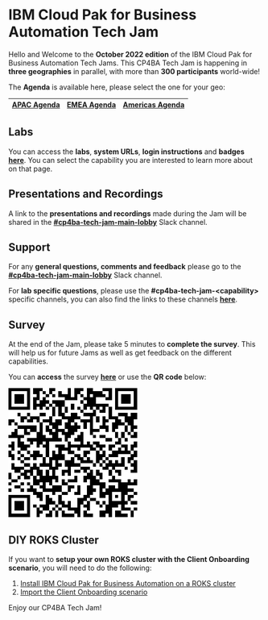 # IBM Cloud Pak for Business Automation Tech Jam

Hello and Welcome to the **October 2022 edition** of the IBM Cloud Pak for Business Automation Tech Jams. This CP4BA Tech Jam is happening in **three geographies** in parallel, with more than **300 participants** world-wide!

The **Agenda** is available here, please select the one for your geo:

| [APAC Agenda](/Agenda/%5BCP4BA%20Tech%20Jam%202022.10.25%5D%20APAC%20Agenda.pdf) | [EMEA Agenda](/Agenda/%5BCP4BA%20Tech%20Jam%202022.10.25%5D%20EMEA%20Agenda.pdf) | [Americas Agenda](/Agenda/%5BCP4BA%20Tech%20Jam%202022.10.25%5D%20Americas%20Agenda.pdf) |
| ------------------------------------------------------------ | ------------------------------------------------------------ | ------------------------------------------------------------ |

## Labs

You can access the **labs**, **system URLs**, **login instructions** and **badges** **[here](/Labs.md)**. You can select the capability you are interested to learn more about on that page.

## Presentations and Recordings

A link to the **presentations and recordings** made during the Jam will be shared in the **[#cp4ba-tech-jam-main-lobby](https://ibm-cloudpak-partners.slack.com/archives/C0476PD1T5X)** Slack channel.

## Support

For any **general questions, comments and feedback** please go to the **[#cp4ba-tech-jam-main-lobby](https://ibm-cloudpak-partners.slack.com/archives/C0476PD1T5X)** Slack channel.

For **lab specific questions**, please use the **#cp4ba-tech-jam-\<capability\>** specific channels, you can also find the links to these channels **[here](/Labs.md)**.  

## Survey

At the end of the Jam, please take 5 minutes to **complete the survey**. This will help us for future Jams as well as get feedback on the different capabilities.

You can **access** the survey **[here](https://www.surveymonkey.com/r/CP4BATechJam2022)** or use the **QR code** below:

![Survey QR Code](survey-qrcode.png)

## DIY ROKS Cluster

If you want to **setup your own ROKS cluster with the Client Onboarding scenario**, you will need to do the following:

1. [Install IBM Cloud Pak for Business Automation on a ROKS cluster](https://github.com/IBM/cp4ba-rapid-deployment)
2. [Import the Client Onboarding scenario](https://github.com/IBM/cp4ba-client-onboarding-scenario)

Enjoy our CP4BA Tech Jam!
